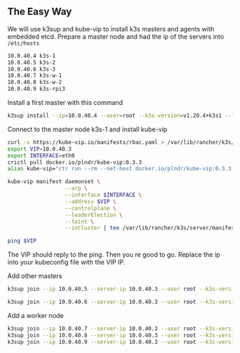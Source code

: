 ## The Easy Way

We will use k3sup and kube-vip to install k3s masters and agents with embedded etcd.
Prepare a master node and had the ip of the servers into `/etc/hosts`

```bash
10.0.40.4 k3s-1
10.0.40.5 k3s-2
10.0.40.6 k3s-3
10.0.40.7 k3s-w-1
10.0.40.8 k3s-w-2
10.0.40.9 k3s-rpi3
```

Install a first master with this command

```bash
k3sup install --ip=10.0.40.4 --user=root --k3s-version=v1.20.4+k3s1 --local-path=$HOME/.kube/config --context default --cluster --tls-san 10.0.40.3 --k3s-extra-args="--write-kubeconfig-mode 644 --disable servicelb --disable traefik --disable coredns --disable metrics-server --disable local-storage --cluster-cidr=10.69.0.0/16 --service-cidr=10.96.0.0/16 --cluster-dns=10.96.0.10 --node-taint node-role.kubernetes.io/master=true:NoSchedule"
```

Connect to the master node k3s-1 and install kube-vip

```bash
curl -s https://kube-vip.io/manifests/rbac.yaml > /var/lib/rancher/k3s/server/manifests/kube-vip-rbac.yaml
export VIP=10.0.40.3
export INTERFACE=eth0
crictl pull docker.io/plndr/kube-vip:0.3.3
alias kube-vip="ctr run --rm --net-host docker.io/plndr/kube-vip:0.3.3 vip /kube-vip"

kube-vip manifest daemonset \
                  --arp \
                  --interface $INTERFACE \
                  --address $VIP \
                  --controlplane \
                  --leaderElection \
                  --taint \
                  --inCluster | tee /var/lib/rancher/k3s/server/manifests/kube-vip.yaml

ping $VIP
```

The VIP should reply to the ping. Then you re good to go. Replace the ip into your kubeconfig file with the VIP IP.

Add other masters

```bash
k3sup join --ip 10.0.40.5 --server-ip 10.0.40.3 --user root --k3s-version v1.20.4+k3s1 --server --k3s-extra-args "--write-kubeconfig-mode 644 --disable servicelb --disable traefik --disable coredns --disable metrics-server --disable local-storage --cluster-cidr 10.69.0.0/16 --service-cidr 10.96.0.0/16 --cluster-dns 10.96.0.10 --node-taint node-role.kubernetes.io/master=true:NoSchedule"

k3sup join --ip 10.0.40.6 --server-ip 10.0.40.3 --user root --k3s-version v1.20.4+k3s1 --server --k3s-extra-args "--write-kubeconfig-mode 644 --disable servicelb --disable traefik --disable coredns --disable metrics-server --disable local-storage --cluster-cidr 10.69.0.0/16 --service-cidr 10.96.0.0/16 --cluster-dns 10.96.0.10 --node-taint node-role.kubernetes.io/master=true:NoSchedule"
```

Add a worker node

```bash
k3sup join --ip 10.0.40.7 --server-ip 10.0.40.3 --user root --k3s-version v1.20.4+k3s1
k3sup join --ip 10.0.40.8 --server-ip 10.0.40.3 --user root --k3s-version v1.20.4+k3s1
k3sup join --ip 10.0.40.9 --server-ip 10.0.40.3 --user root --k3s-version v1.20.4+k3s1
```
